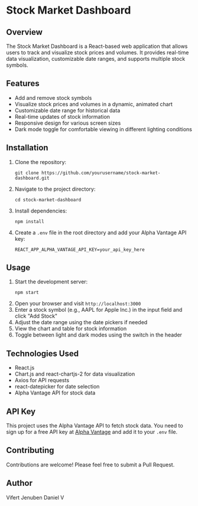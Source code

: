 # Stock Market Dashboard

## Overview
The Stock Market Dashboard is a React-based web application that allows users to track and visualize stock prices and volumes. It provides real-time data visualization, customizable date ranges, and supports multiple stock symbols.

## Features
- Add and remove stock symbols
- Visualize stock prices and volumes in a dynamic, animated chart
- Customizable date range for historical data
- Real-time updates of stock information
- Responsive design for various screen sizes
- Dark mode toggle for comfortable viewing in different lighting conditions

## Installation
1. Clone the repository:
   ```
   git clone https://github.com/yourusername/stock-market-dashboard.git
   ```
2. Navigate to the project directory:
   ```
   cd stock-market-dashboard
   ```
3. Install dependencies:
   ```
   npm install
   ```
4. Create a `.env` file in the root directory and add your Alpha Vantage API key:
   ```
   REACT_APP_ALPHA_VANTAGE_API_KEY=your_api_key_here
   ```

## Usage
1. Start the development server:
   ```
   npm start
   ```
2. Open your browser and visit `http://localhost:3000`
3. Enter a stock symbol (e.g., AAPL for Apple Inc.) in the input field and click "Add Stock"
4. Adjust the date range using the date pickers if needed
5. View the chart and table for stock information
6. Toggle between light and dark modes using the switch in the header

## Technologies Used
- React.js
- Chart.js and react-chartjs-2 for data visualization
- Axios for API requests
- react-datepicker for date selection
- Alpha Vantage API for stock data

## API Key
This project uses the Alpha Vantage API to fetch stock data. You need to sign up for a free API key at [Alpha Vantage](https://www.alphavantage.co/support/#api-key) and add it to your `.env` file.

## Contributing
Contributions are welcome! Please feel free to submit a Pull Request.

## Author
Vifert Jenuben Daniel V